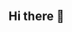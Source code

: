 ## Hi there 👋

<!--

Here are some ideas to get you started:

- 🔭 I'm currently working way too much..
- 🌱 I’m currently learning webb development at MIUN remote in Sweden.
-->
